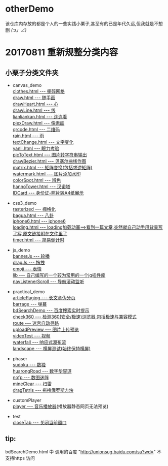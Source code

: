 # otherDemo
  该仓库内存放的都是个人的一些实践小栗子,甚至有的已是年代久远,但我就是不想删 _(:з」∠)_

# 20170811 重新规整分类内容 
## 小栗子分类文件夹
- canvas_demo  
	[clothes.html --- 撕碎网格](https://erdayo.github.io/otherDemo/canvas_demo/clothes.html)  
	[draw.html --- 随手画](https://erdayo.github.io/otherDemo/canvas_demo/draw.html)  
	[drawHeart.html --- 心](https://erdayo.github.io/otherDemo/canvas_demo/drawHeart.html)  
	[drawLine.html --- 线](https://erdayo.github.io/otherDemo/canvas_demo/drawLine.html)  
	[lianliankan.html --- 连连看](https://erdayo.github.io/otherDemo/canvas_demo/lianliankan.html)  
	[piexDraw.html --- 像素画](https://erdayo.github.io/otherDemo/canvas_demo/piexDraw.html)  
	[qrcode.html --- 二维码](https://erdayo.github.io/otherDemo/canvas_demo/qrcode.html)  
	[rain.html --- 雨](https://erdayo.github.io/otherDemo/canvas_demo/rain.html)  
	[textChange.html --- 文字变化](https://erdayo.github.io/otherDemo/canvas_demo/textChange.html)  
	[yanli.html --- 眼力考验](https://erdayo.github.io/otherDemo/canvas_demo/yanli.html)  
	[picToText.html --- 图片转字符串输出](https://erdayo.github.io/otherDemo/canvas_demo/picToText.html)  
	[drawBezier.html --- 贝塞尔曲线作图](https://erdayo.github.io/otherDemo/canvas_demo/drawBezier.html)   
	[matrix.html --- 矩阵变换(包括求逆矩阵)](https://erdayo.github.io/otherDemo/canvas_demo/matrix.html)   
	[watermark.html --- 图片添加水印](https://erdayo.github.io/otherDemo/canvas_demo/watermark.html)  
	[colorSpot.html --- 辨色](https://erdayo.github.io/otherDemo/canvas_demo/colorSpot.html)   
	[hannoTower.html --- 汉诺塔](https://erdayo.github.io/otherDemo/canvas_demo/hannoTower.html)  
	[IDCard --- 身份证-照片转A4纸展示](https://erdayo.github.io/otherDemo/canvas_demo/IDCard)
	
- css3_demo	  
	[rasterized --- 栅格化](https://erdayo.github.io/otherDemo/css3_demo/rasterized/index.html)  
	[bagua.html --- 八卦](https://erdayo.github.io/otherDemo/css3_demo/bagua.html)  
	[iphone6.html --- iphone6](https://erdayo.github.io/otherDemo/css3_demo/iphone6.html)  
	[loading.html --- loading加载动画==>看到一篇文章,突然就自己动手用背景写了写,原文链接附在文件里了](https://erdayo.github.io/otherDemo/css3_demo/loading.html) 	  
	[timer.html --- 简易倒计时](https://erdayo.github.io/otherDemo/css3_demo/timer.html)  

 	
- js_demo  
	[bannerJs --- 轮播](https://erdayo.github.io/otherDemo/js_demo/bannerJs/banner.html)  
	[dragJs --- 拖拽](https://erdayo.github.io/otherDemo/js_demo/dragJs/index.html)  
	[emoji --- 表情](https://erdayo.github.io/otherDemo/js_demo/emoji/index.html)  
	[lib --- 自己编写的一个较为常用的一个jq插件库](https://erdayo.github.io/otherDemo/js_demo/lib/index.html)   
	[navListenerScroll --- 导航滚动监听](https://erdayo.github.io/otherDemo/js_demo/navListenerScroll/index.html) 
	
- practical_demo  
	[articlePaging --- 长文章伪分页](https://erdayo.github.io/otherDemo/practical_demo/articlePaging.html)  
	[barrage --- 弹幕](https://erdayo.github.io/otherDemo/practical_demo/barrage.html)  
	[bdSearchDemo --- 百度搜索实时提示](https://erdayo.github.io/otherDemo/practical_demo/bdSearchDemo.html)   
	[check360 --- 检测360(安全/极速)浏览器,包括极速与兼容模式](https://erdayo.github.io/otherDemo/practical_demo/check360.html)  
	[route --- 迷宫自动寻路](https://erdayo.github.io/otherDemo/practical_demo/route.html)  
	[uploadPreview --- 图片上传预览](https://erdayo.github.io/otherDemo/practical_demo/uploadPreview.html)  
	[videoTest --- 视频](https://erdayo.github.io/otherDemo/practical_demo/videoTest.html)  
	[waterfall --- 响应式瀑布流](https://erdayo.github.io/otherDemo/practical_demo/waterfall.html)  
	[landscape --- 横屏测试(始终保持横屏)](https://erdayo.github.io/otherDemo/practical_demo/landscape.html)  

- phaser  
	[sudoku --- 数独](https://erdayo.github.io/otherDemo/phaser/sudoku.html)  
	[huarongRoad --- 数字华容道](https://erdayo.github.io/otherDemo/phaser/huarongRoad.html)  
	[nofp --- 数图迷阵](https://erdayo.github.io/otherDemo/phaser/nofp.html)  
	[mineClear --- 扫雷](http://erdayo.github.io/otherDemo/phaser/mineClear.html)  
	[dragTetris --- 拖拽俄罗斯方块](http://erdayo.github.io/otherDemo/phaser/dragTetris.html)

- customPlayer  
	[player --- 音乐播放器](https://erdayo.github.io/otherDemo/customPlayer/player.html)(播放器静态网页无法预览)

- test  
	[closeTab --- 关闭当前窗口](https://erdayo.github.io/otherDemo/test/closeTab.html)
 
## tip: 
bdSearchDemo.html 中 调用的百度 "http://unionsug.baidu.com/su?wd=" 不支持https 访问
 
